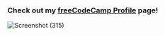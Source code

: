 ### Check out my [freeCodeCamp Profile](https://freecodecamp.org/shubhamlal) page!

![Screenshot (315)](https://user-images.githubusercontent.com/111045472/225553536-301dcc9e-bd7e-4301-8769-10ddb51fbbe7.png)
